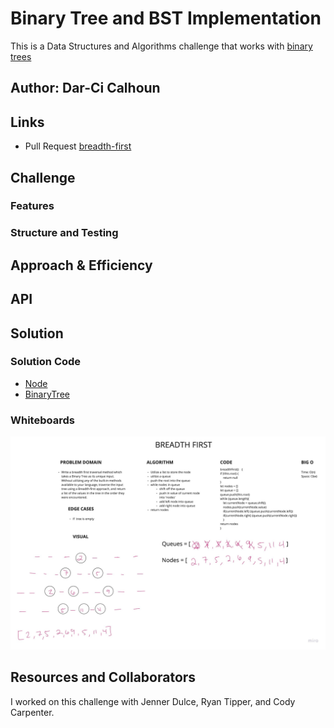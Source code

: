# Binary Tree and BST Implementation

This is a Data Structures and Algorithms challenge that works with [binary trees](https://codefellows.github.io/common_curriculum/data_structures_and_algorithms/Code_401/class-15/resources/Trees.html)

## Author: Dar-Ci Calhoun

## Links

- Pull Request [breadth-first](https://github.com/dcalhoun286/data-structures-and-algorithms/pull/42)

## Challenge

### Features

### Structure and Testing

## Approach & Efficiency

## API

## Solution

### Solution Code

- [Node](lib/node.js)
- [BinaryTree](lib/binary-tree.js)

### Whiteboards
![breadth-first](assets/breadth-first.jpg)

## Resources and Collaborators

I worked on this challenge with Jenner Dulce, Ryan Tipper, and Cody Carpenter.
